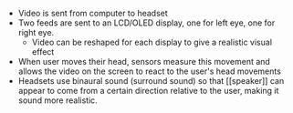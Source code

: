 
- Video is sent from computer to headset
- Two feeds are sent to an LCD/OLED display, one for left eye, one for right eye.
	- Video can be reshaped for each display to give a realistic visual effect
- When user moves their head, sensors measure this movement and allows the video on the screen to react to the user's head movements
- Headsets use binaural sound (surround sound) so that [[speaker]] can appear to come from a certain direction relative to the user, making it sound more realistic.